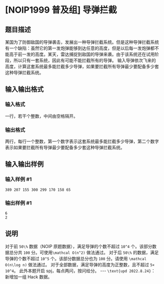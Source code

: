 

# [NOIP1999 普及组] 导弹拦截

## 题目描述

某国为了防御敌国的导弹袭击，发展出一种导弹拦截系统。但是这种导弹拦截系统有一个缺陷：虽然它的第一发炮弹能够到达任意的高度，但是以后每一发炮弹都不能高于前一发的高度。某天，雷达捕捉到敌国的导弹来袭。由于该系统还在试用阶段，所以只有一套系统，因此有可能不能拦截所有的导弹。
输入导弹依次飞来的高度，计算这套系统最多能拦截多少导弹，如果要拦截所有导弹最少要配备多少套这种导弹拦截系统。

## 输入输出格式

### 输入格式

  

一行，若干个整数，中间由空格隔开。

### 输出格式

  

两行，每行一个整数，第一个数字表示这套系统最多能拦截多少导弹，第二个数字表示如果要拦截所有导弹最少要配备多少套这种导弹拦截系统。

## 输入输出样例

### 输入样例 #1

    
    
    389 207 155 300 299 170 158 65

### 输出样例 #1

    
    
    6
    2
    

## 说明

对于前 `50\%` 数据（NOIP 原题数据），满足导弹的个数不超过 `10^4` 个。该部分数据总分共 `100` 分。可使用`\mathcal
O(n^2)` 做法通过。 对于后 `50\%` 的数据，满足导弹的个数不超过 `10^5` 个。该部分数据总分也为 `100` 分。请使用
`\mathcal O(n\log n)` 做法通过。 对于全部数据，满足导弹的高度为正整数，且不超过 `5× 10^4`。 此外本题开启
spj，每点两问，按问给分。 \--- `\text{upd 2022.8.24}`：新增加一组 Hack 数据。

